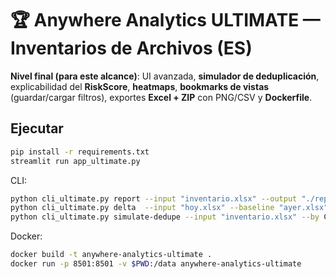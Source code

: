 # 🏆 Anywhere Analytics ULTIMATE — Inventarios de Archivos (ES)

**Nivel final (para este alcance)**: UI avanzada, **simulador de deduplicación**, explicabilidad del **RiskScore**,
**heatmaps**, **bookmarks de vistas** (guardar/cargar filtros), exportes **Excel + ZIP** con PNG/CSV y **Dockerfile**.

## Ejecutar
```bash
pip install -r requirements.txt
streamlit run app_ultimate.py
```
CLI:
```bash
python cli_ultimate.py report --input "inventario.xlsx" --output "./reportes"
python cli_ultimate.py delta  --input "hoy.xlsx" --baseline "ayer.xlsx" --output "./reportes"
python cli_ultimate.py simulate-dedupe --input "inventario.xlsx" --by CarpetaPadre --strategy keep-largest
```
Docker:
```bash
docker build -t anywhere-analytics-ultimate .
docker run -p 8501:8501 -v $PWD:/data anywhere-analytics-ultimate
```
